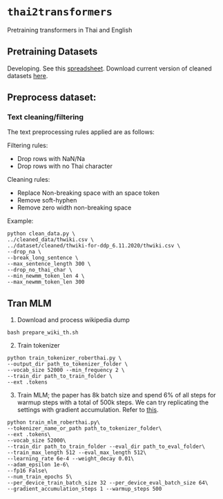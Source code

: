 # `thai2transformers`
Pretraining transformers in Thai and English

## Pretraining Datasets

Developing. See this [spreadsheet](https://docs.google.com/spreadsheets/d/1lQ06FT2RvBE8twKzvXeSe4w5CHnU29f8ZWMUcJdmRks/edit?usp=sharing). Download current version of cleaned datasets [here](https://drive.google.com/file/d/1oF7_COZJqGdIaDGMNI1rKdDCOEzVoZHq/view?usp=sharing).


## Preprocess dataset:

### Text cleaning/filtering

The text preprocessing rules applied are as follows:

Filtering rules:
- Drop rows with NaN/Na
- Drop rows with no Thai character

Cleaning rules:
- Replace Non-breaking space with an space token
- Remove soft-hyphen
- Remove zero width non-breaking space

Example:
```
python clean_data.py \
../cleaned_data/thwiki.csv \
../dataset/cleaned/thwiki-for-ddp_6.11.2020/thwiki.csv \
--drop_na \
--break_long_sentence \
--max_sentence_length 300 \
--drop_no_thai_char \
--min_newmm_token_len 4 \
--max_newmm_token_len 300
```


## Tran MLM

1. Download and process wikipedia dump

```
bash prepare_wiki_th.sh
```

2. Train tokenizer

```
python train_tokenizer_roberthai.py \
--output_dir path_to_tokenizer_folder \
--vocab_size 52000 --min_frequency 2 \
--train_dir path_to_train_folder \
--ext .tokens

```

3. Train MLM; the paper has 8k batch size and spend 6% of all steps for warmup steps with a total of 500k steps. We can try replicating the settings with gradient accumulation. Refer to [this](https://arxiv.org/pdf/1907.11692.pdf).

```
python train_mlm_roberthai.py\
--tokenizer_name_or_path path_to_tokenizer_folder\
--ext .tokens\
--vocab_size 52000\
--train_dir path_to_train_folder --eval_dir path_to_eval_folder\
--train_max_length 512 --eval_max_length 512\
--learning_rate 6e-4 --weight_decay 0.01\
--adam_epsilon 1e-6\
--fp16 False\
--num_train_epochs 5\
--per_device_train_batch_size 32 --per_device_eval_batch_size 64\
--gradient_accumulation_steps 1 --warmup_steps 500
```